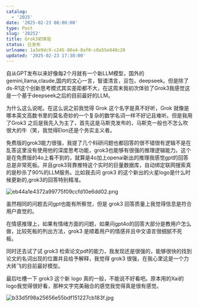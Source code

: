 ```yaml
---
catalog:
  - '2025'
date: '2025-02-23 08:00:00'
type: Post
slug: '20252'
title: Grok3初体验
status: 已发布
urlname: 1a3e9dc9-c245-80a4-8af0-c0a55e848c20
updated: '2025-02-23 17:38:00'
---
```


自从GPT发布以来好像每2个月就有一个新LLM模型，国外的gemini,llama,claude,国内的文心一言，智谱清言，豆包，deepseek。但是除了ds-R1这个创新思考模式其实差距都不大，在这周末我初次体验了Grok3我感觉这是一个基于deepseek之后的目前最好的LLM。


为什么这么说呢。在这么说之前我觉得 Grok 这个名字是真不好听，Grok 就像是哪本英文高数书里的莫名奇妙的一个复杂的数学名词一样不好记且难听。但是我用了Grok3 之后是我先入为主了，首先这是马斯克发布的，马斯克一般也不怎么吹很大的牛（笑，我觉得Elon还是个务实主义者。


免费版的grok3能力很强，我提了几个科研问题也都回答的很不错很有逻辑不是在乱答这里没有使用他的深度思考功能，grok3也能够有很强的推理逻辑能力。这个是在免费版的4o上看不到的，就算是4o加上openai新出的推理我感觉gpt的回答总是非常死板。并且grok3背靠推特这个实时的巨量数据库，自动绑定联网搜索真的是秒杀了90%的LLM服务。比如我去问 grok3 的这个新出的火星logo是什么时候更新的,grok3的回答特别精准。


![eb44a1e4372a99775f09ccfd10e6dd02.png](https://r2.yisupower.com/yisupower/2025/02/eb44a1e4372a99775f09ccfd10e6dd02.png)


虽然相同的问题去问gpt也能有所察觉，但是 grok3 回答质量上我觉得信息是符合用户直觉的。


在情感推理上，如果有情绪方面的问题，如果问gpt4o的回答大部分是教用户怎么做，比较死板的列出方法，grok3 是顺着用户的情感并且中文语言很细腻不死板。


同时还去试了试 grok3 检索论文pdf的能力，我发现还是很强的，能够很快的找到论文的名词出现的位置并且给予解释，我觉得 grok3 很强，在我心里这是一个力大砖飞的目前最好模型。


最后吐槽一下 grok3 这个新 logo 真的一般，不能说不好看吧。原本用的Xai的logo我觉得很好看，那种文字完美融合的感觉我觉得真是很有感觉。


![b33d5f98a25656e55bdf151227cb183f.jpg](http://r2.yisupower.com/yisupower/2025/02/b33d5f98a25656e55bdf151227cb183f.jpg)

